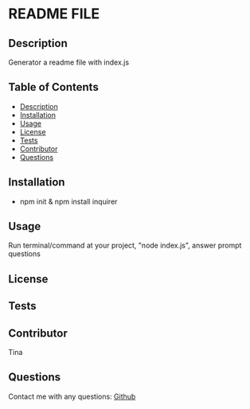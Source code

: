 
# README FILE
## Description 
Generator a readme file with index.js
## Table of Contents
* [Description](#description)
* [Installation](#installation)
* [Usage](#Usage)
* [License](#License)
* [Tests](#Tests)
* [Contributor](#Contributor)
* [Questions](#Questions)

## Installation
* npm init & npm install inquirer

## Usage
Run terminal/command at your project, "node index.js", answer prompt questions

## License


## Tests


## Contributor
Tina

## Questions 
Contact me with any questions: [Github](https://github.com/ohwhytina)
